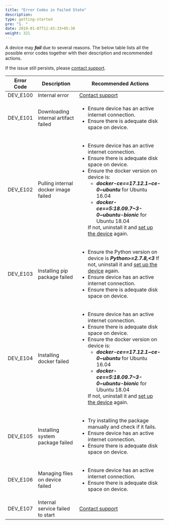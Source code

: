 ```yaml
---
title: "Error Codes in Failed State"
description:
type: getting-started
pre: "1. "
date: 2019-01-07T11:43:33+05:30
weight: 321
---
```

A device may ***fail*** due to several reasons. The below table
lists all the possible error codes together with their
description and recommended actions.

If the issue still persists, please <a href="#" onclick="javascript:FreshWidget.show();">contact support</a>.

| Error Code | Description | Recommended Actions |
| ---------- | ----------- | ----------------------- |
| DEV_E100 | Internal error | <a href="#" onclick="javascript:FreshWidget.show();">Contact support</a> |
| DEV_E101 | Downloading internal artifact failed | <ul><li>Ensure device has an active internet connection.</li><li>Ensure there is adequate disk space on device.</li></ul> |
| DEV_E102 | Pulling internal docker image failed | <ul><li>Ensure device has an active internet connection.</li><li>Ensure there is adequate disk space on device.</li><li>Ensure the docker version on device is:  <ul><li>***docker-ce==17.12.1~ce-0~ubuntu*** for Ubuntu 16.04</li><li>***docker-ce==5:18.09.7~3-0~ubuntu-bionic*** for Ubuntu 18.04</li></ul>If not, uninstall it and [set up the device](/getting-started/add-new-device/#setting-up-a-device) again.</li></ul> |
| DEV_E103 | Installing pip package failed | <ul><li>Ensure the Python version on device is ***Python>=2.7.8,<3*** If not, uninstall it and [set up the device](/getting-started/add-new-device/#setting-up-a-device) again.</li><li>Ensure device has an active internet connection.</li><li>Ensure there is adequate disk space on device.</li></ul> |
| DEV_E104 | Installing docker failed | <ul><li>Ensure device has an active internet connection.</li><li>Ensure there is adequate disk space on device.</li><li>Ensure the docker version on device is:  <ul><li>***docker-ce==17.12.1~ce-0~ubuntu*** for Ubuntu 16.04</li><li>***docker-ce==5:18.09.7~3-0~ubuntu-bionic*** for Ubuntu 18.04</li></ul>If not, uninstall it and [set up the device](/getting-started/add-new-device/#setting-up-a-device) again.</li></ul> |
| DEV_E105 | Installing system package failed | <ul><li>Try installing the package manually and check if it fails.</li><li>Ensure device has an active internet connection.</li><li>Ensure there is adequate disk space on device.</li></ul> |
| DEV_E106 | Managing files on device failed | <ul><li>Ensure device has an active internet connection.</li><li>Ensure there is adequate disk space on device.</li></ul> |
| DEV_E107 | Internal service failed to start | <a href="#" onclick="javascript:FreshWidget.show();">Contact support</a> |